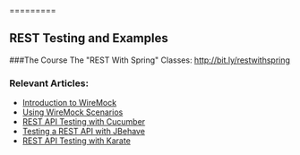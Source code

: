 =========

## REST Testing and Examples

###The Course
The "REST With Spring" Classes: http://bit.ly/restwithspring

### Relevant Articles: 
- [Introduction to WireMock](http://www.baeldung.com/introduction-to-wiremock)
- [Using WireMock Scenarios](https://www.baeldung.com/wiremock-scenarios)
- [REST API Testing with Cucumber](http://www.baeldung.com/cucumber-rest-api-testing)
- [Testing a REST API with JBehave](http://www.baeldung.com/jbehave-rest-testing)
- [REST API Testing with Karate](http://www.baeldung.com/karate-rest-api-testing)
